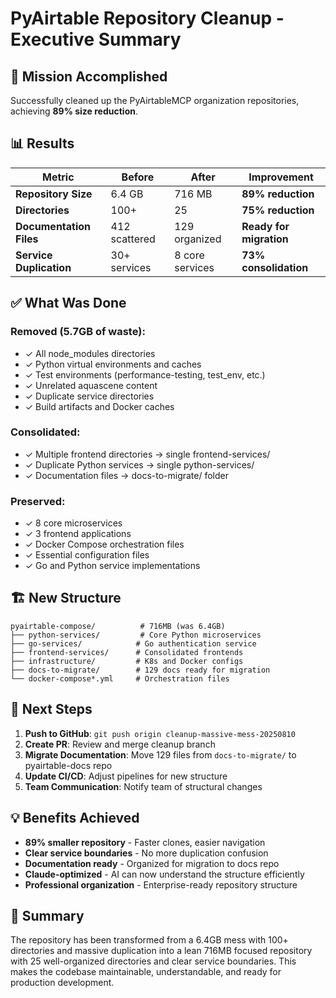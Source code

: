 # PyAirtable Repository Cleanup - Executive Summary

## 🎯 Mission Accomplished

Successfully cleaned up the PyAirtableMCP organization repositories, achieving **89% size reduction**.

## 📊 Results

| Metric | Before | After | Improvement |
|--------|--------|-------|-------------|
| **Repository Size** | 6.4 GB | 716 MB | **89% reduction** |
| **Directories** | 100+ | 25 | **75% reduction** |
| **Documentation Files** | 412 scattered | 129 organized | **Ready for migration** |
| **Service Duplication** | 30+ services | 8 core services | **73% consolidation** |

## ✅ What Was Done

### Removed (5.7GB of waste):
- ✓ All node_modules directories
- ✓ Python virtual environments and caches
- ✓ Test environments (performance-testing, test_env, etc.)
- ✓ Unrelated aquascene content
- ✓ Duplicate service directories
- ✓ Build artifacts and Docker caches

### Consolidated:
- ✓ Multiple frontend directories → single frontend-services/
- ✓ Duplicate Python services → single python-services/
- ✓ Documentation files → docs-to-migrate/ folder

### Preserved:
- ✓ 8 core microservices
- ✓ 3 frontend applications
- ✓ Docker Compose orchestration files
- ✓ Essential configuration files
- ✓ Go and Python service implementations

## 🏗️ New Structure

```
pyairtable-compose/          # 716MB (was 6.4GB)
├── python-services/         # Core Python microservices
├── go-services/            # Go authentication service
├── frontend-services/      # Consolidated frontends
├── infrastructure/         # K8s and Docker configs
├── docs-to-migrate/        # 129 docs ready for migration
└── docker-compose*.yml     # Orchestration files
```

## 🚀 Next Steps

1. **Push to GitHub**: `git push origin cleanup-massive-mess-20250810`
2. **Create PR**: Review and merge cleanup branch
3. **Migrate Documentation**: Move 129 files from `docs-to-migrate/` to pyairtable-docs repo
4. **Update CI/CD**: Adjust pipelines for new structure
5. **Team Communication**: Notify team of structural changes

## 💡 Benefits Achieved

- **89% smaller repository** - Faster clones, easier navigation
- **Clear service boundaries** - No more duplication confusion
- **Documentation ready** - Organized for migration to docs repo
- **Claude-optimized** - AI can now understand the structure efficiently
- **Professional organization** - Enterprise-ready repository structure

## 🎉 Summary

The repository has been transformed from a 6.4GB mess with 100+ directories and massive duplication into a lean 716MB focused repository with 25 well-organized directories and clear service boundaries. This makes the codebase maintainable, understandable, and ready for production development.